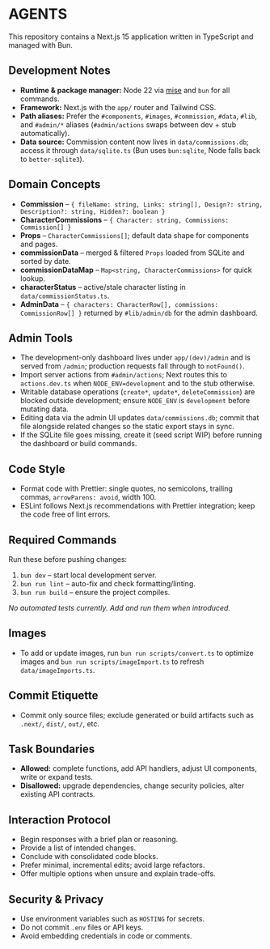 # AGENTS

This repository contains a Next.js 15 application written in TypeScript and managed with Bun.

## Development Notes

- **Runtime & package manager:** Node 22 via [mise](https://mise.jdx.dev) and `bun` for all commands.
- **Framework:** Next.js with the `app/` router and Tailwind CSS.
- **Path aliases:** Prefer the `#components`, `#images`, `#commission`, `#data`, `#lib`, and `#admin/*` aliases (`#admin/actions` swaps between dev + stub automatically).
- **Data source:** Commission content now lives in `data/commissions.db`; access it through `data/sqlite.ts` (Bun uses `bun:sqlite`, Node falls back to `better-sqlite3`).

## Domain Concepts

- **Commission** – `{ fileName: string, Links: string[], Design?: string, Description?: string, Hidden?: boolean }`
- **CharacterCommissions** – `{ Character: string, Commissions: Commission[] }`
- **Props** – `CharacterCommissions[]`; default data shape for components and pages.
- **commissionData** – merged & filtered `Props` loaded from SQLite and sorted by date.
- **commissionDataMap** – `Map<string, CharacterCommissions>` for quick lookup.
- **characterStatus** – active/stale character listing in `data/commissionStatus.ts`.
- **AdminData** – `{ characters: CharacterRow[], commissions: CommissionRow[] }` returned by `#lib/admin/db` for the admin dashboard.

## Admin Tools

- The development-only dashboard lives under `app/(dev)/admin` and is served from `/admin`; production requests fall through to `notFound()`.
- Import server actions from `#admin/actions`; Next routes this to `actions.dev.ts` when `NODE_ENV=development` and to the stub otherwise.
- Writable database operations (`create*`, `update*`, `deleteCommission`) are blocked outside development; ensure `NODE_ENV` is `development` before mutating data.
- Editing data via the admin UI updates `data/commissions.db`; commit that file alongside related changes so the static export stays in sync.
- If the SQLite file goes missing, create it (seed script WIP) before running the dashboard or build commands.

## Code Style

- Format code with Prettier: single quotes, no semicolons, trailing commas, `arrowParens: avoid`, width 100.
- ESLint follows Next.js recommendations with Prettier integration; keep the code free of lint errors.

## Required Commands

Run these before pushing changes:

1. `bun dev` – start local development server.
2. `bun run lint` – auto-fix and check formatting/linting.
3. `bun run build` – ensure the project compiles.

_No automated tests currently. Add and run them when introduced._

## Images

- To add or update images, run `bun run scripts/convert.ts` to optimize images and `bun run scripts/imageImport.ts` to refresh `data/imageImports.ts`.

## Commit Etiquette

- Commit only source files; exclude generated or build artifacts such as `.next/`, `dist/`, `out/`, etc.

## Task Boundaries

- **Allowed:** complete functions, add API handlers, adjust UI components, write or expand tests.
- **Disallowed:** upgrade dependencies, change security policies, alter existing API contracts.

## Interaction Protocol

- Begin responses with a brief plan or reasoning.
- Provide a list of intended changes.
- Conclude with consolidated code blocks.
- Prefer minimal, incremental edits; avoid large refactors.
- Offer multiple options when unsure and explain trade-offs.

## Security & Privacy

- Use environment variables such as `HOSTING` for secrets.
- Do not commit `.env` files or API keys.
- Avoid embedding credentials in code or comments.
